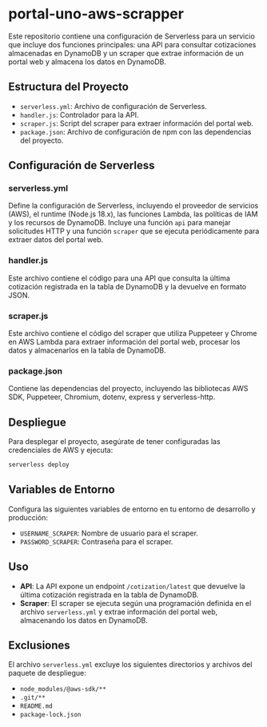 # portal-uno-aws-scrapper

Este repositorio contiene una configuración de Serverless para un servicio que incluye dos funciones principales: una API para consultar cotizaciones almacenadas en DynamoDB y un scraper que extrae información de un portal web y almacena los datos en DynamoDB.

## Estructura del Proyecto

- `serverless.yml`: Archivo de configuración de Serverless.
- `handler.js`: Controlador para la API.
- `scraper.js`: Script del scraper para extraer información del portal web.
- `package.json`: Archivo de configuración de npm con las dependencias del proyecto.

## Configuración de Serverless

### serverless.yml

Define la configuración de Serverless, incluyendo el proveedor de servicios (AWS), el runtime (Node.js 18.x), las funciones Lambda, las políticas de IAM y los recursos de DynamoDB. Incluye una función `api` para manejar solicitudes HTTP y una función `scraper` que se ejecuta periódicamente para extraer datos del portal web.

### handler.js

Este archivo contiene el código para una API que consulta la última cotización registrada en la tabla de DynamoDB y la devuelve en formato JSON.

### scraper.js

Este archivo contiene el código del scraper que utiliza Puppeteer y Chrome en AWS Lambda para extraer información del portal web, procesar los datos y almacenarlos en la tabla de DynamoDB.

### package.json

Contiene las dependencias del proyecto, incluyendo las bibliotecas AWS SDK, Puppeteer, Chromium, dotenv, express y serverless-http.

## Despliegue

Para desplegar el proyecto, asegúrate de tener configuradas las credenciales de AWS y ejecuta:

```bash
serverless deploy
```

## Variables de Entorno

Configura las siguientes variables de entorno en tu entorno de desarrollo y producción:

- `USERNAME_SCRAPER`: Nombre de usuario para el scraper.
- `PASSWORD_SCRAPER`: Contraseña para el scraper.

## Uso

- **API**: La API expone un endpoint `/cotization/latest` que devuelve la última cotización registrada en la tabla de DynamoDB.
- **Scraper**: El scraper se ejecuta según una programación definida en el archivo `serverless.yml` y extrae información del portal web, almacenando los datos en DynamoDB.

## Exclusiones

El archivo `serverless.yml` excluye los siguientes directorios y archivos del paquete de despliegue:

- `node_modules/@aws-sdk/**`
- `.git/**`
- `README.md`
- `package-lock.json`
